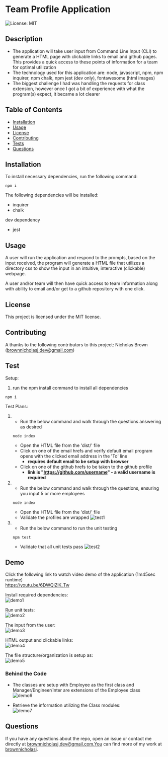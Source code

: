 # Team Profile Application

![License: MIT](https://img.shields.io/badge/License-MIT-green)

## Description

- The application will take user input from Command Line Input (CLI) to generate
  a HTML page with clickable links to email and github pages. This provides a
  quick access to these points of information for a team for optimal utilization
- The technology used for this application are: node, javascript, npm, npm
  inquirer, npm chalk, npm jest (dev only), fontawesome (html images)
- The biggest challenge I had was handling the requests for class extension,
  however once I got a bit of experience with what the program(s) expect, it
  became a lot clearer

## Table of Contents

- [Installation](#installation)
- [Usage](#usage)
- [License](#license)
- [Contributing](#contributing)
- [Tests](#tests)
- [Questions](#questions)

## Installation

To install necessary dependencies, run the following command:

```
npm i
```

The following dependencies will be installed:

- inquirer
- chalk

dev dependency

- jest

## Usage

A user will run the application and respond to the prompts, based on the input
received, the program will generate a HTML file that utilizes a directory css to
show the input in an intuitive, interactive (clickable) webpage.

A user and/or team will then have quick access to team information along with
ability to email and/or get to a github repository with one click.

## License

This project is licensed under the MIT license.

## Contributing

A thanks to the following contributors to this project: Nicholas Brown
(brownnicholasj.dev@gmail.com)

## Test

Setup:

1.  run the npm install command to install all dependencies

```
npm i
```

Test Plans:

1. <br>

   - Run the below command and walk through the questions answering as desired

   ```
   node index
   ```

   - Open the HTML file from the 'dist/' file
   - Click on one of the email hrefs and verify default email program opens with
     the clicked email address in the 'To' line
     - **requires default email to be setup with browser**
   - Click on one of the github hrefs to be taken to the github profile
     - **link is "https://github.com/username" - a valid username is required**

1. <br>

   - Run the below command and walk through the questions, ensuring you input 5
     or more employees

   ```
   node index
   ```

   - Open the HTML file from the 'dist/' file
   - Validate the profiles are wrapped ![test1](./dist/assets/images/test01.jpg)

1. <br>

   - Run the below command to run the unit testing

   ```
   npm test
   ```

   - Validate that all unit tests pass ![test2](./dist/assets/images/test02.jpg)

## Demo

Click the following link to watch video demo of the application (1m45sec
runtime)<br> https://youtu.be/6DWQlZiK_Tw

Install required dependencies: <br> ![demo1](./dist/assets/images/demo1.gif)

Run unit tests: <br> ![demo2](./dist/assets/images/demo2.gif)

The input from the user: <br> ![demo3](./dist/assets/images/demo3.gif)

HTML output and clickable links: <br> ![demo4](./dist/assets/images/demo4.gif)

The file structure/organization is setup as: <br>
![demo5](./dist/assets/images/demo5.jpg)

### Behind the Code

- The classes are setup with Employee as the first class and
  Manager/Engineer/Inter are extensions of the Employee class <br>
  ![demo6](./dist/assets/images/demo6.jpg)

- Retrieve the information utilizing the Class modules: <br>
  ![demo7](./dist/assets/images/demo7.jpg)

## Questions

If you have any questions about the repo, open an issue or contact me directly
at brownnicholasj.dev@gmail.com.You can find more of my work at
[brownnicholasj](https://github.com/brownnicholasj/).

